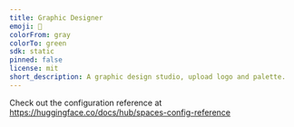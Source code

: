 ```yaml
---
title: Graphic Designer
emoji: 🐨
colorFrom: gray
colorTo: green
sdk: static
pinned: false
license: mit
short_description: A graphic design studio, upload logo and palette.
---
```


Check out the configuration reference at https://huggingface.co/docs/hub/spaces-config-reference
